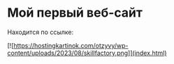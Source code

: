 # Мой первый веб-сайт

Находится по ссылке:

[![https://hostingkartinok.com/otzyvy/wp-content/uploads/2023/08/skillfactory.png]](index.html)